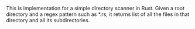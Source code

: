 This is implementation for a simple directory scanner in Rust. Given a root directory and a regex pattern such as *.rs, it returns list of all the files in that directory and all its subdirectories.
